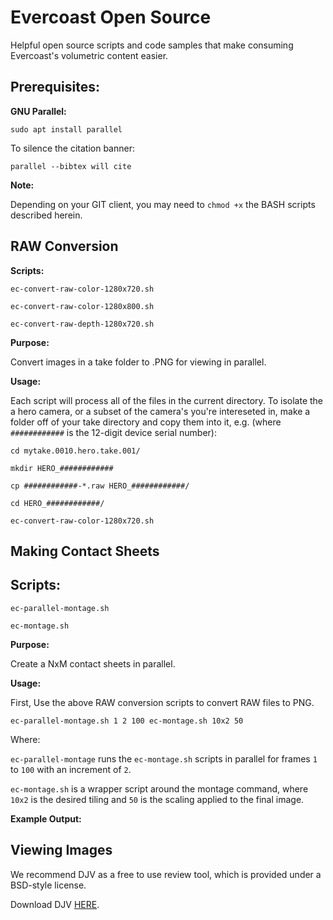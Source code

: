 # Evercoast Open Source

Helpful open source scripts and code samples that make consuming Evercoast's volumetric content easier.

## Prerequisites:

**GNU Parallel:**

`sudo apt install parallel`

To silence the citation banner:

`parallel --bibtex will cite`

**Note:**

Depending on your GIT client, you may need to `chmod +x` the BASH scripts described herein.

## RAW Conversion

**Scripts:**

`ec-convert-raw-color-1280x720.sh`

`ec-convert-raw-color-1280x800.sh`

`ec-convert-raw-depth-1280x720.sh`

**Purpose:**

Convert images in a take folder to .PNG for viewing in parallel.

**Usage:**

Each script will process all of the files in the current directory. To isolate the a hero camera, or a subset of the camera's you're intereseted in, make a folder off of your take directory and copy them into it, e.g. (where `############` is the 12-digit device serial number):

`cd mytake.0010.hero.take.001/`

`mkdir HERO_############`

`cp ############-*.raw HERO_############/`

`cd HERO_############/`

`ec-convert-raw-color-1280x720.sh`


## Making Contact Sheets

## Scripts:

`ec-parallel-montage.sh`

`ec-montage.sh`

**Purpose:**

Create a NxM contact sheets in parallel.

**Usage:**

First, Use the above RAW conversion scripts to convert RAW files to PNG.

`ec-parallel-montage.sh 1 2 100 ec-montage.sh 10x2 50`

Where:

`ec-parallel-montage` runs the `ec-montage.sh` scripts in parallel for frames `1` to `100` with an increment of `2`.

`ec-montage.sh` is a wrapper script around the montage command, where `10x2` is the desired tiling and `50` is the scaling applied to the final image.

**Example Output:**

## Viewing Images

We recommend DJV as a free to use review tool, which is provided under a BSD-style license.

Download DJV [HERE](https://darbyjohnston.github.io/DJV/download.html).
